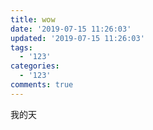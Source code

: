 ```yaml
---
title: wow
date: '2019-07-15 11:26:03'
updated: '2019-07-15 11:26:03'
tags:
  - '123'
categories:
  - '123'
comments: true
---
```

我的天
